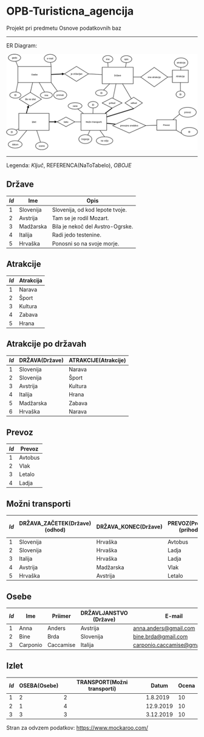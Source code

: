 # OPB-Turisticna_agencija
Projekt pri predmetu Osnove podatkovnih baz 

---
ER Diagram:

![ER Diagram](ErDiagram.png)  


---
Legenda: *Ključ*, REFERENCA(NaToTabelo), *OBOJE*

## Države
|*Id*|Ime| Opis |
|----|----------|-----|
|1|Slovenija| Slovenija, od kod lepote tvoje.|
|2|Avstrija|  Tam se je rodil Mozart.|
|3|Madžarska| Bila je nekoč del Avstro-Ogrske.|
|4|Italija| Radi jedo testenine. |
|5|Hrvaška| Ponosni so na svoje morje.|

## Atrakcije
|*Id*|Atrakcija|
|--|--|
|1|Narava|
|2|Šport|
|3|Kultura|
|4|Zabava|
|5|Hrana|

## Atrakcije po državah
|*Id*| DRŽAVA(Države) | ATRAKCIJE(Atrakcije)|
|--|---|---|
|1|Slovenija|Narava|
|2|Slovenija|Šport|
|3|Avstrija|Kultura|
|4|Italija|Hrana|
|5|Madžarska|Zabava|
|6|Hrvaška|Narava|

## Prevoz
|*Id*|Prevoz|
|--|---|
|1|Avtobus|
|2|Vlak|
|3|Letalo|
|4|Ladja|

## Možni transporti
|*Id*|DRŽAVA_ZAČETEK(Države) (odhod)|DRŽAVA_KONEC(Države)|PREVOZ(Prevoz) (prihod)| Trajanje (v urah) | Cena (v evrih)| Ali je možno|
|--|--|--|--|--|--|--|
|1|Slovenija|Hrvaška|Avtobus|2|12|true|
|2|Slovenija|Hrvaška|Ladja|3|35|true|
|3|Italija|Hrvaška|Ladja|3|40|true|
|4|Avstrija|Madžarska|Vlak|1|20|true|
|5|Hrvaška|Avstrija|Letalo|1|50|false|

## Osebe
|*Id*|Ime|Priimer|DRŽAVLJANSTVO (Države)|E-mail|Geslo|
|--|--|--|--|--|--|
|1|Anna|Anders|Avstrija|anna.anders@gmail.com|hCj!5h1A|
|2|Bine|Brda|Slovenija|bine.brda@gmail.com|EggsAndBacon81|
|3|Carponio|Caccamise|Italija|carponio.caccamise@gmail.com|Roma123|

## Izlet
|*Id*|OSEBA(Osebe)|TRANSPORT(Možni transporti)|Datum|Ocena|
|--|--|--|--|--|
|1|2|2|1.8.2019|10|
|2|1|4|12.9.2019|10|
|3|3|3|3.12.2019|10|





Stran za odvzem podatkov: https://www.mockaroo.com/
